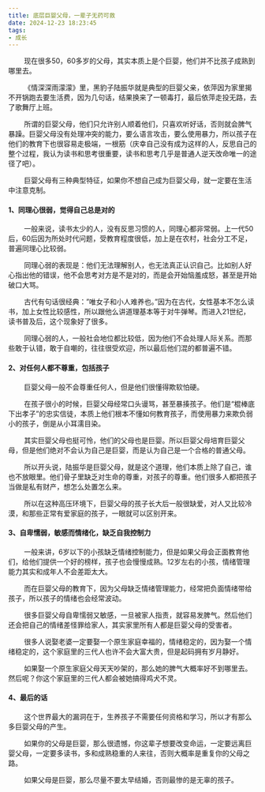 ```yaml
---
title: 底层巨婴父母，一辈子无药可救
date: 2024-12-23 18:23:45
tags:
- 成长
---
```


&ensp;&ensp;&ensp;&ensp; 现在很多50，60多岁的父母，其实本质上是个巨婴，他们并不比孩子成熟到哪里去。

&ensp;&ensp;&ensp;&ensp; 《情深深雨濛濛》里，黑豹子陆振华就是典型的巨婴父亲，依萍因为家里揭不开锅跑去要生活费，因为几句话，结果换来了一顿毒打，最后依萍走投无路，去了歌舞厅上班。

&ensp;&ensp;&ensp;&ensp; 所谓的巨婴父母，他们只允许别人顺着他们，只喜欢听好话，否则就会脾气暴躁。巨婴父母没有处理冲突的能力，要么语言攻击，要么使用暴力，所以孩子在他们的教育下也很容易走极端，一根筋（庆幸自己没有成为这样的人，反思自己的整个过程，我认为读书和思考很重要，读书和思考几乎是普通人逆天改命唯一的途径了吧）。

&ensp;&ensp;&ensp;&ensp; 巨婴父母有三种典型特征，如果你不想自己成为巨婴父母，就一定要在生活中注意克制。

#### __1、同理心很弱，觉得自己总是对的__

&ensp;&ensp;&ensp;&ensp; 一般来说，读书太少的人，没有反思习惯的人，同理心都非常弱。上一代50后，60后因为所处时代问题，受教育程度很低，加上是在农村，社会分工不足，普遍同理心比较弱。

&ensp;&ensp;&ensp;&ensp; 同理心弱的表现是：他们无法理解别人，也无法真正认识自己。比如别人好心指出他的错误，他不会思考对方是不是对的，而是会开始恼羞成怒，甚至是开始破口大骂。

&ensp;&ensp;&ensp;&ensp; 古代有句话很经典：”唯女子和小人难养也。”因为在古代，女性基本不怎么读书，加上女性比较感性，所以跟他么讲道理基本等于对牛弹琴。而进入21世纪，读书普及后，这个现象好了很多。

&ensp;&ensp;&ensp;&ensp; 同理心弱的人，一般社会地位都比较低，因为他们不会处理人际关系。而那些敢于认错，敢于自嘲的，往往很受欢迎，所以最后他们混的都普遍不错。

#### __2、对任何人都不尊重，包括孩子__

&ensp;&ensp;&ensp;&ensp; 巨婴父母一般不会尊重任何人，但是他们很懂得欺软怕硬。

&ensp;&ensp;&ensp;&ensp; 在孩子很小的时候，巨婴父母经常口头谩骂，甚至暴揍孩子。他们是“棍棒底下出孝子”的忠实信徒，本质上他们根本不懂如何教育孩子，而使用暴力来欺负弱小的孩子，倒是从小耳濡目染。

&ensp;&ensp;&ensp;&ensp; 其实巨婴父母也挺可怜，他们的父母也是巨婴。所以巨婴父母培育巨婴父母，但是他们绝对不会认为自己是巨婴，而是认为自己是一个合格的普通父母。

&ensp;&ensp;&ensp;&ensp; 所以开头说，陆振华是巨婴父母，就是这个道理，他们本质上除了自己，谁也不放眼里。他们骨子里缺乏对生命的尊重，对孩子的尊重。他们很多人都把孩子当做是私有财产，想怎么处置怎么来。

&ensp;&ensp;&ensp;&ensp; 所以在这种高压环境下，巨婴父母的孩子长大后一般很缺爱，对人又比较冷漠，和那些正常有爱家庭的孩子，一眼就可以区别开来。

#### __3、自卑懦弱，敏感而情绪化，缺乏自我控制力__

&ensp;&ensp;&ensp;&ensp; 一般来讲，6岁以下的小孩缺乏情绪控制能力，但是如果父母会正面教育他们，给他们提供一个好的榜样，孩子也会慢慢成熟。12岁左右的小孩，情绪管理能力其实和成年人不会差距太大。

&ensp;&ensp;&ensp;&ensp; 而在巨婴父母的教育下，因为父母缺乏情绪管理能力，经常把负面情绪带给孩子，所以孩子的情绪也会经常波动。

&ensp;&ensp;&ensp;&ensp; 很多巨婴父母自卑懦弱又敏感，一旦被家人指责，就容易发脾气。然后他们还会把自己的情绪差怪罪给家人，其实家里所有人都是巨婴父母的受害者。

&ensp;&ensp;&ensp;&ensp; 很多人说娶老婆一定要娶一个原生家庭幸福的，情绪稳定的，因为娶一个情绪稳定的，这个家庭里的三代人也许不会大富大贵，但是起码拥有岁月静好。

&ensp;&ensp;&ensp;&ensp; 如果娶一个原生家庭父母天天吵架的，那么她的脾气大概率好不到哪里去。然后呢？你这个家庭里的三代人都会被她搞得鸡犬不灵。

#### __4、最后的话__

&ensp;&ensp;&ensp;&ensp; 这个世界最大的漏洞在于，生养孩子不需要任何资格和学习，所以才有那么多巨婴父母的产生。

&ensp;&ensp;&ensp;&ensp; 如果你的父母是巨婴，那么很遗憾，你这辈子想要改变命运，一定要远离巨婴父母，一定要多读书，多和成熟稳重的人来往，否则大概率是重复你的父母之路。

&ensp;&ensp;&ensp;&ensp; 如果父母是巨婴，那么尽量不要太早结婚，否则最惨的是无辜的孩子。





